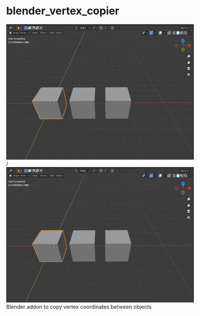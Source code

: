 # blender_vertex_copier
![Alt text](how_to_use.gif) / ![](how_to_use.gif)
Blender addon to copy vertex coordinates between objects
